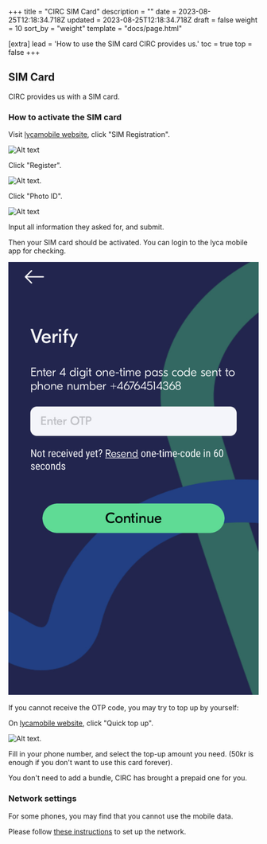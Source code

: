 +++
title = "CIRC SIM Card"
description = ""
date = 2023-08-25T12:18:34.718Z
updated = 2023-08-25T12:18:34.718Z
draft = false
weight = 10
sort_by = "weight"
template = "docs/page.html"

[extra]
lead = 'How to use the SIM card CIRC provides us.'
toc = true
top = false
+++

## SIM Card

CIRC provides us with a SIM card.

### How to activate the SIM card

Visit [lycamobile website](https://www.lycamobile.se/en/), click "SIM Registration".

![Alt text](Namnl%C3%B6st.png)

Click "Register".

![Alt text](<Skärmavbild 2023-08-25 kl. 14.22.16.png>).

Click "Photo ID".

![Alt text](<Skärmavbild 2023-08-25 kl. 14.22.24.png>)

Input all information they asked for, and submit.

Then your SIM card should be activated. You can login to the lyca mobile app for checking.

![Alt text](IMG_ECE88659D7FF-1.jpeg)

If you cannot receive the OTP code, you may try to top up by yourself:

On [lycamobile website](https://www.lycamobile.se/en/), click "Quick top up".

![Alt text](<Skärmavbild 2023-08-25 kl. 14.30.10.png>).

Fill in your phone number, and select the top-up amount you need. (50kr is enough if you don't want to use this card forever).

You don't need to add a bundle, CIRC has brought a prepaid one for you.

### Network settings

For some phones, you may find that you cannot use the mobile data.

Please follow [these instructions](https://www.lycamobile.se/en/help/mobile-web-settings/) to set up the network.
